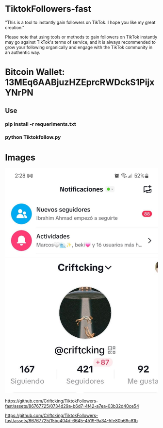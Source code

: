 # TiktokFollowers-fast
"This is a tool to instantly gain followers on TikTok. I hope you like my great creation."  

Please note that using tools or methods to gain followers on TikTok instantly may go against TikTok's terms of service, and it is always recommended to grow your following organically and engage with the TikTok community in an authentic way.


<h1>Bitcoin Wallet: 13MEq6AABjuzHZEprcRWDckS1PijxYNrPN</h1>

<h2>Use</h2>
<h3>pip install -r requeriments.txt</h2>
<h3>python Tiktokfollow.py</h2>

<h1>Images</h1>
 <img src="foto1.jpg" alt="Followers">
<img src="foto2.jpg" alt="Followers">




https://github.com/Criftcking/TiktokFollowers-fast/assets/86767725/0734d29a-b6d7-4f42-a7ea-03b32d40ce54





https://github.com/Criftcking/TiktokFollowers-fast/assets/86767725/15bc404d-6645-4519-9a34-5fe80b69c81b


